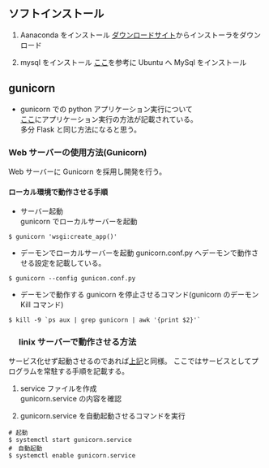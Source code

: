 ## ソフトインストール

1. Aanaconda をインストール
   [ダウンロードサイト](https://www.anaconda.com/products/individual)からインストーラをダウンロード

2. mysql をインストール
   [ここ](https://qiita.com/houtarou/items/a44ce783d09201fc28f5)を参考に Ubuntu へ MySql をインストール

## gunicorn

- gunicorn での python アプリケーション実行について  
  [ここ](https://docs.gunicorn.org/en/latest/run.html)にアプリケーション実行の方法が記載されている。  
  多分 Flask と同じ方法になると思う。

### Web サーバーの使用方法(Gunicorn)

Web サーバーに Gunicorn を採用し開発を行う。

#### ローカル環境で動作させる手順

- サーバー起動  
  gunicorn でローカルサーバーを起動

```
$ gunicorn 'wsgi:create_app()'
```

- デーモンでローカルサーバーを起動
  gunicorn.conf.py へデーモンで動作させる設定を記載している。

```
$ gunicorn --config gunicon.conf.py
```

- デーモンで動作する gunicorn を停止させるコマンド(gunicorn のデーモン Kill コマンド)

```
$ kill -9 `ps aux | grep gunicorn | awk '{print $2}'`
```

### 　 linix サーバーで動作させる方法

サービス化せず起動させるのであれば[上記](#ローカル環境で動作させる手順)と同様。
ここではサービスとしてプログラムを常駐する手順を記載する。

1. service ファイルを作成  
   gunicorn.service の内容を確認

2. gunicorn.service を自動起動させるコマンドを実行

```
# 起動
$ systemctl start gunicorn.service
#　自動起動
$ systemctl enable gunicorn.service
```
